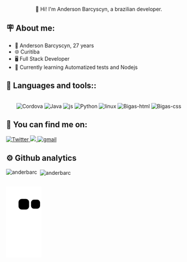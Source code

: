 <p align="center">
👋 Hi! I'm Anderson Barcyscyn, a brazilian developer.
</p>

## **🪧 About me:**
* 🧑 Anderson Barcyscyn, 27 years
* 🌐 Curitiba
* 🖥️ Full Stack Developer
* 🧠 Currently learning Automatized tests and Nodejs

##

## **🚀 Languages and tools::**
<div align="center" dir="auto" style="display: inline_block"> <br>
<img alt="Cordova" height="40" width="35" src="https://www.vectorlogo.zone/logos/apache_cordova/apache_cordova-icon.svg"/>
<img alt="Java" height="40" width="35" src="https://cdn.jsdelivr.net/gh/devicons/devicon/icons/java/java-original-wordmark.svg" />
<img alt="js" height="40" width="35" src="https://cdn.jsdelivr.net/gh/devicons/devicon/icons/javascript/javascript-original.svg" />
<img alt="Python" height="40" width="35" src="https://cdn.jsdelivr.net/gh/devicons/devicon/icons/python/python-original-wordmark.svg" />
<img alt="linux" height="40" width="35" src="https://cdn.jsdelivr.net/gh/devicons/devicon/icons/linux/linux-original.svg" />
<img alt="Bigas-html" height="40" width="35" src="https://cdn.jsdelivr.net/gh/devicons/devicon/icons/html5/html5-original.svg" />
<img alt="Bigas-css" height="40" width="35" src="https://cdn.jsdelivr.net/gh/devicons/devicon/icons/css3/css3-original.svg" />

</div>

## **🌠 You can find me on:**

<a href="https://twitter.com/ander_barc"><img alt=Twitter src="https://img.shields.io/badge/twitter-%231DA1F2.svg?style=for-the-badge&logo=Twitter&logoColor=white">
</a>
<a href="https://www.linkedin.com/in/anderson-barcyscyn/">
<img src="https://img.shields.io/badge/linkedin-%230077B5.svg?style=for-the-badge&logo=linkedin&logoColor=white"/>
</a>
<a href="mailto:ander.barc@gmail.com">
<img alt=gmail src="https://img.shields.io/badge/Gmail-D14836?style=for-the-badge&logo=gmail&logoColor=white"/>
</a>

##

## **⚙️ Github analytics** 

<p>
 <img align="left" src="https://github-readme-stats.vercel.app/api/top-langs?username=anderbarc&show_icons=true&locale=en&layout=compact&theme=dark" alt="anderbarc"/>
</p>
<p>
 &nbsp;
 <img align="center" src="https://github-readme-stats.vercel.app/api?username=anderbarc&show_icons=true&theme=dark&include_all_commits=true&layout=compact&count_private=true" alt="anderbarc"/>
 </p>


##   
  
<div>
   
![snake gif](https://github.com/antoniobigas/antoniobigas/blob/output/github-contribution-grid-snake.svg) 
   
</div>

##
